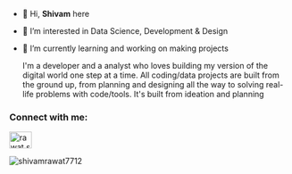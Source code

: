 - 👋 Hi, <b>Shivam</b> here
- 👀 I’m interested in Data Science, Development & Design
- 🌱 I’m currently learning and working on making projects

  I'm a developer and a analyst who loves building my version of the digital world one step at a time. All coding/data projects are built from the ground up, from planning and designing all the way to solving real-life problems with code/tools. It's built from ideation and planning


<h3 align="left">Connect with me:</h3>
<p align="left">
<a href="https://instagram.com/rawat.shivam108" target="blank"><img align="center" src="https://raw.githubusercontent.com/rahuldkjain/github-profile-readme-generator/master/src/images/icons/Social/instagram.svg" alt="rawat.shivam108" height="30" width="40" /></a>


<p><img align="center" src="https://github-readme-streak-stats.herokuapp.com/?user=shivamrawat7712&" alt="shivamrawat7712" /></p>


<!---
shivamrawat7712/shivamrawat7712 is a ✨ special ✨ repository because its `README.md` (this file) appears on your GitHub profile.
You can click the Preview link to take a look at your changes.
--->
